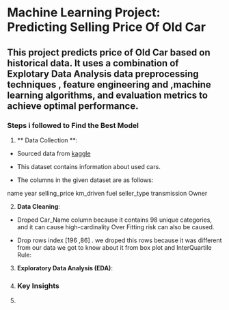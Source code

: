 # Machine Learning Project: Predicting Selling Price Of Old Car

This project predicts price of Old Car based on historical data. It uses a combination of Explotary Data Analysis
data preprocessing techniques , feature engineering and ,machine learning algorithms, and evaluation metrics to achieve optimal performance.
--


### Steps i followed to Find the Best Model


1. ** Data Collection **:
- Sourced data from [kaggle]("https://www.kaggle.com/datasets/nehalbirla/vehicle-dataset-from-cardekho")
- This dataset contains information about used cars.

- The columns in the given dataset are as follows:

name
year
selling_price
km_driven
fuel
seller_type
transmission
Owner


2. **Data Cleaning**:
- Droped Car_Name column because it contains 98 unique categories, and it can cause high-cardinality
  Over Fitting risk can also be caused.

- Drop rows index [196 ,86] . we droped this rows because it was different from our data we got to know about it from box plot and InterQuartile Rule: 

3.  **Exploratory Data Analysis (EDA)**:
4.  ### Key Insights
5.   
   



